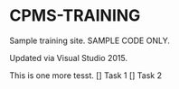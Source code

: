 # CPMS-TRAINING
Sample training site. SAMPLE CODE ONLY.

Updated via Visual Studio 2015.

This is one more tesst.
[] Task 1
[] Task 2
